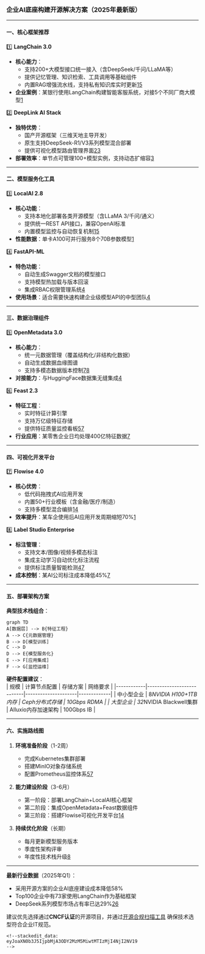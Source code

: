 ### 企业AI底座构建开源解决方案（2025年最新版）

----------

#### **一、核心框架推荐**

1️⃣  **LangChain 3.0**

-   **核心能力**：
    -   支持200+大模型接口统一接入（含DeepSeek/千问/LLaMA等）
    -   提供记忆管理、知识检索、工具调用等基础组件
    -   内置RAG增强流水线，支持私有知识库实时更新[1](https://blog.csdn.net/weixin_54184443/article/details/132654753)[5](https://blog.csdn.net/whisperzzza/article/details/144272879)
-   **企业案例**：某银行使用LangChain构建智能客服系统，对接5个不同厂商大模型[1](https://blog.csdn.net/weixin_54184443/article/details/132654753)

2️⃣  **DeepLink AI Stack**

-   **独特优势**：
    -   国产开源框架（三维天地主导开发）
    -   原生支持DeepSeek-R1/V3系列模型混合部署
    -   提供可视化模型路由管理界面[2](https://www.163.com/dy/article/JO56JPSI0519QIKK.html)[3](http://yuanchuang.10jqka.com.cn/20250211/c665954346.shtml)
-   **部署效率**：单节点可管理100+模型实例，支持动态扩缩容[3](http://yuanchuang.10jqka.com.cn/20250211/c665954346.shtml)

----------

#### **二、模型服务化工具**

3️⃣  **LocalAI 2.8**

-   **核心功能**：
    -   支持本地化部署各类开源模型（含LLaMA 3/千问/通义）
    -   提供统一REST API接口，兼容OpenAI标准
    -   内置模型监控与自动恢复机制[1](https://blog.csdn.net/weixin_54184443/article/details/132654753)[5](https://blog.csdn.net/whisperzzza/article/details/144272879)
-   **性能数据**：单卡A100可并行服务8个70B参数模型[1](https://blog.csdn.net/weixin_54184443/article/details/132654753)

4️⃣  **FastAPI-ML**

-   **特色功能**：
    -   自动生成Swagger文档的模型接口
    -   支持模型热加载与版本回滚
    -   集成RBAC权限管理系统[4](https://blog.csdn.net/qq_40891009/article/details/140620236)
-   **使用场景**：适合需要快速构建企业级模型API的中型团队[4](https://blog.csdn.net/qq_40891009/article/details/140620236)

----------

#### **三、数据治理组件**

5️⃣  **OpenMetadata 3.0**

-   **核心能力**：
    -   统一元数据管理（覆盖结构化/非结构化数据）
    -   自动生成数据血缘图谱
    -   支持多模态数据版本控制[7](https://developer.baidu.com/article/details/2687406)[8](https://m.jrj.com.cn/rss/yidianzixun/2024/12/27/46875504.shtml)
-   **对接能力**：与HuggingFace数据集无缝集成[4](https://blog.csdn.net/qq_40891009/article/details/140620236)

6️⃣  **Feast 2.3**

-   **特征工程**：
    -   实时特征计算引擎
    -   支持万亿级特征存储
    -   提供特征质量监控看板[5](https://blog.csdn.net/whisperzzza/article/details/144272879)[7](https://developer.baidu.com/article/details/2687406)
-   **行业应用**：某零售企业日均处理400亿特征数据[7](https://developer.baidu.com/article/details/2687406)

----------

#### **四、可视化开发平台**

7️⃣  **Flowise 4.0**

-   **核心优势**：
    -   低代码拖拽式AI应用开发
    -   内置50+行业模板（含金融/医疗/制造）
    -   支持多模型混合编排[1](https://blog.csdn.net/weixin_54184443/article/details/132654753)[4](https://blog.csdn.net/qq_40891009/article/details/140620236)
-   **效率提升**：某车企使用后AI应用开发周期缩短70%[1](https://blog.csdn.net/weixin_54184443/article/details/132654753)

8️⃣  **Label Studio Enterprise**

-   **标注管理**：
    -   支持文本/图像/视频多模态标注
    -   集成主动学习自动优化标注流程
    -   提供标注质量智能检测[4](https://blog.csdn.net/qq_40891009/article/details/140620236)[7](https://developer.baidu.com/article/details/2687406)
-   **成本控制**：某AI公司标注成本降低45%[7](https://developer.baidu.com/article/details/2687406)

----------

#### **五、部署架构方案**

**典型技术栈组合**：  
```mermaid
graph TD
A[数据层] --> B{特征工程} 
A --> C{元数据管理} 
B --> D[模型训练] 
C --> D 
D --> E{模型服务化} 
E --> F[应用集成] 
F --> G[监控运维]
```

 
**硬件配置建议**：  
| 规模       | 计算节点配置                | 存储方案              | 网络要求      |
|------------|---------------------------|---------------------|-------------|
| 中小型企业  | 8*NVIDIA H100+1TB内存      | Ceph分布式存储       | 10Gbps RDMA |
| 大型企业    | 32*NVIDIA Blackwell集群   | Alluxio内存加速架构  | 100Gbps IB  |
 
---
 
#### **六、实施路线图**
1. **环境准备阶段**（1-2周）  
   - 完成Kubernetes集群部署  
   - 搭建MinIO对象存储系统  
   - 配置Prometheus监控体系[5]()[7]()
 
2. **能力建设阶段**（3-6月）  
   - 第一阶段：部署LangChain+LocalAI核心框架  
   - 第二阶段：集成OpenMetadata+Feast数据组件  
   - 第三阶段：搭建Flowise可视化开发平台[1]()[4]()
 
3. **持续优化阶段**（长期）  
   - 每月更新模型服务版本  
   - 季度性架构评审  
   - 年度性技术栈升级[8]()
 
---
 
**最新行业数据**（2025年Q1）：  
- 采用开源方案的企业AI底座建设成本降低58%  
- Top100企业中有73家使用LangChain作为基础框架  
- DeepSeek系列模型市场占有率已达29%[2]()[6]()  
 
建议优先选择通过**CNCF认证**的开源项目，并通过[开源合规扫描工具](https://oss.scan.org) 确保技术选型符合企业IT规范。
```
<!--stackedit_data:
eyJoaXN0b3J5IjpbMjA3ODY2MzM5MiwtMTIzMjI4NjI2NV19
-->